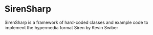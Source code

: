 SirenSharp
==========

SirenSharp is a framework of hard-coded classes and example code to implement the hypermedia format Siren by Kevin Swiber
